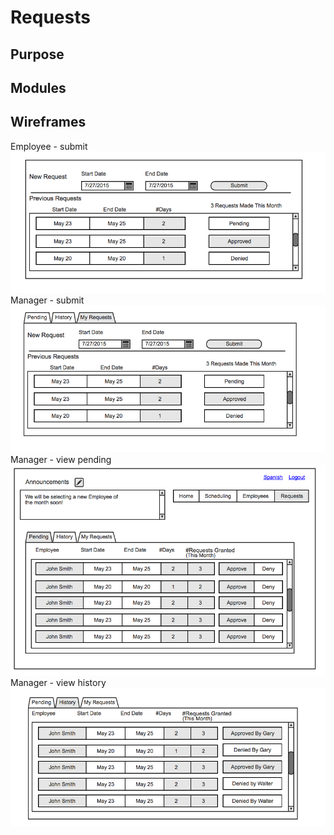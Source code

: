 
Requests
==

Purpose
--

Modules
--

Wireframes
--

Employee - submit
![alt text](../views/requests-employee-submit.png)
Manager - submit
![alt text](../views/requests-manager-submit.png)
Manager - view pending
![alt text](../views/requests-manager-pending.png)
Manager - view history
![alt text](../views/requests-manager-history.png)
